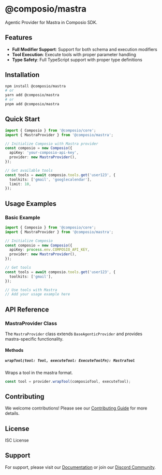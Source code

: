# @composio/mastra

Agentic Provider for Mastra in Composio SDK.

## Features

- **Full Modifier Support**: Support for both schema and execution modifiers
- **Tool Execution**: Execute tools with proper parameter handling
- **Type Safety**: Full TypeScript support with proper type definitions

## Installation

```bash
npm install @composio/mastra
# or
yarn add @composio/mastra
# or
pnpm add @composio/mastra
```

## Quick Start

```typescript
import { Composio } from '@composio/core';
import { MastraProvider } from '@composio/mastra';

// Initialize Composio with Mastra provider
const composio = new Composio({
  apiKey: 'your-composio-api-key',
  provider: new MastraProvider(),
});

// Get available tools
const tools = await composio.tools.get('user123', {
  toolkits: ['gmail', 'googlecalendar'],
  limit: 10,
});
```

## Usage Examples

### Basic Example

```typescript
import { Composio } from '@composio/core';
import { MastraProvider } from '@composio/mastra';

// Initialize Composio
const composio = new Composio({
  apiKey: process.env.COMPOSIO_API_KEY,
  provider: new MastraProvider(),
});

// Get tools
const tools = await composio.tools.get('user123', {
  toolkits: ['gmail'],
});

// Use tools with Mastra
// Add your usage example here
```

## API Reference

### MastraProvider Class

The `MastraProvider` class extends `BaseAgenticProvider` and provides mastra-specific functionality.

#### Methods

##### `wrapTool(tool: Tool, executeTool: ExecuteToolFn): MastraTool`

Wraps a tool in the mastra format.

```typescript
const tool = provider.wrapTool(composioTool, executeTool);
```

## Contributing

We welcome contributions! Please see our [Contributing Guide](../../CONTRIBUTING.md) for more details.

## License

ISC License

## Support

For support, please visit our [Documentation](https://docs.composio.dev) or join our [Discord Community](https://discord.gg/composio).
